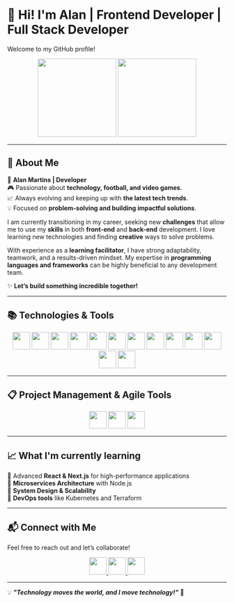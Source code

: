 # 👋 Hi! I'm Alan | Frontend Developer | Full Stack Developer
Welcome to my GitHub profile!  

<div align="center">
  <img height="180em" src="https://github-readme-stats.vercel.app/api?username=martinsalan00&show_icons=true&theme=radical" />
  <img height="180em" src="https://github-readme-stats.vercel.app/api/top-langs/?username=martinsalan00&layout=compact&theme=radical" />
</div>

---

## 🌌 About Me  
🚀 **Alan Martins | Developer**  
🎮 Passionate about **technology, football, and video games**.  
📈 Always evolving and keeping up with **the latest tech trends**.  
💡 Focused on **problem-solving and building impactful solutions**.  

I am currently transitioning in my career, seeking new **challenges** that allow me to use my **skills** in both **front-end** and **back-end** development. I love learning new technologies and finding **creative** ways to solve problems.  

With experience as a **learning facilitator**, I have strong adaptability, teamwork, and a results-driven mindset. My expertise in **programming languages and frameworks** can be highly beneficial to any development team.  

✨ **Let’s build something incredible together!**  

---

## 📚 Technologies & Tools  

<div align="center">
  <img src="https://img.shields.io/badge/HTML5-E34F26?style=for-the-badge&logo=html5&logoColor=white" height="40px" />
  <img src="https://img.shields.io/badge/CSS-239120?&style=for-the-badge&logo=css3&logoColor=white" height="40px" />
  <img src="https://img.shields.io/badge/JavaScript-F7DF1E?style=for-the-badge&logo=javascript&logoColor=black" height="40px" />
  <img src="https://img.shields.io/badge/TypeScript-007ACC?style=for-the-badge&logo=typescript&logoColor=white" height="40px" />
  <img src="https://img.shields.io/badge/React-20232a?style=for-the-badge&logo=react&logoColor=61DAFB" height="40px" />
  <img src="https://img.shields.io/badge/Next.js-000?style=for-the-badge&logo=next.js&logoColor=white" height="40px" />
  <img src="https://img.shields.io/badge/Node.js-43853D?style=for-the-badge&logo=node.js&logoColor=white" height="40px" />
  <img src="https://img.shields.io/badge/Express.js-000?style=for-the-badge&logo=express&logoColor=white" height="40px" />
  <img src="https://img.shields.io/badge/PostgreSQL-316192?style=for-the-badge&logo=postgresql&logoColor=white" height="40px" />
  <img src="https://img.shields.io/badge/MySQL-00000F?style=for-the-badge&logo=mysql&logoColor=white" height="40px" />
  <img src="https://img.shields.io/badge/MongoDB-4ea94b?style=for-the-badge&logo=mongodb&logoColor=white" height="40px" />
  <img src="https://img.shields.io/badge/Java-ED8B00?style=for-the-badge&logo=java&logoColor=white" height="40px" />
  <img src="https://img.shields.io/badge/Figma-F24E1E?style=for-the-badge&logo=figma&logoColor=white" height="40px" />
</div>

---

## 📋 Project Management & Agile Tools  

<div align="center">
  <img src="https://img.shields.io/badge/Scrum-6DB33F?style=for-the-badge&logo=scrumalliance&logoColor=white" height="40px" />
  <img src="https://img.shields.io/badge/Trello-0052CC?style=for-the-badge&logo=trello&logoColor=white" height="40px" />
  <img src="https://img.shields.io/badge/Jira-0052CC?style=for-the-badge&logo=jira&logoColor=white" height="40px" />
</div>

---


## 📈 What I'm currently learning  

🔹 Advanced **React & Next.js** for high-performance applications  
🔹 **Microservices Architecture** with Node.js  
🔹 **System Design & Scalability**  
🔹 **DevOps tools** like Kubernetes and Terraform  

---

## 📬 Connect with Me  
Feel free to reach out and let’s collaborate!  

<div align="center">
  <a href="https://www.linkedin.com/in/alan-martins-oliveira/" target="_blank" rel="noopener noreferrer">
    <img src="https://img.shields.io/badge/LinkedIn-0077B5?style=for-the-badge&logo=linkedin&logoColor=white" height="40px" />
  </a>
  <a href="mailto:martinsalan00@gmail.com" target="_blank" rel="noopener noreferrer">
    <img src="https://img.shields.io/badge/Gmail-D14836?style=for-the-badge&logo=gmail&logoColor=white" height="40px" />
  </a>
  <a href="https://wa.me/5511975764212" target="_blank" rel="noopener noreferrer">
    <img src="https://img.shields.io/badge/WhatsApp-25D366?style=for-the-badge&logo=whatsapp&logoColor=white" height="40px" />
  </a>
</div>

---

💡 **_"Technology moves the world, and I move technology!"_** 🚀
